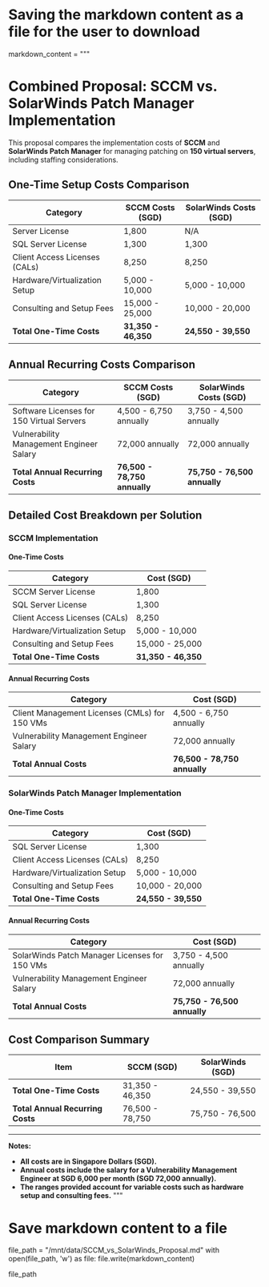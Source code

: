 
# Saving the markdown content as a file for the user to download

markdown_content = """
# **Combined Proposal: SCCM vs. SolarWinds Patch Manager Implementation**

This proposal compares the implementation costs of **SCCM** and **SolarWinds Patch Manager** for managing patching on **150 virtual servers**, including staffing considerations.

## **One-Time Setup Costs Comparison**

| **Category**                    | **SCCM Costs (SGD)**     | **SolarWinds Costs (SGD)** |
|---------------------------------|--------------------------|----------------------------|
| Server License                  | 1,800                    | N/A                        |
| SQL Server License              | 1,300                    | 1,300                      |
| Client Access Licenses (CALs)   | 8,250                    | 8,250                      |
| Hardware/Virtualization Setup   | 5,000 - 10,000           | 5,000 - 10,000             |
| Consulting and Setup Fees       | 15,000 - 25,000          | 10,000 - 20,000            |
| **Total One-Time Costs**        | **31,350 - 46,350**      | **24,550 - 39,550**        |

## **Annual Recurring Costs Comparison**

| **Category**                                     | **SCCM Costs (SGD)**       | **SolarWinds Costs (SGD)** |
|--------------------------------------------------|----------------------------|----------------------------|
| Software Licenses for 150 Virtual Servers        | 4,500 - 6,750 annually     | 3,750 - 4,500 annually     |
| Vulnerability Management Engineer Salary         | 72,000 annually            | 72,000 annually            |
| **Total Annual Recurring Costs**                 | **76,500 - 78,750 annually** | **75,750 - 76,500 annually** |

## **Detailed Cost Breakdown per Solution**

### **SCCM Implementation**

#### **One-Time Costs**

| **Category**                     | **Cost (SGD)**          |
|----------------------------------|-------------------------|
| SCCM Server License              | 1,800                   |
| SQL Server License               | 1,300                   |
| Client Access Licenses (CALs)    | 8,250                   |
| Hardware/Virtualization Setup    | 5,000 - 10,000          |
| Consulting and Setup Fees        | 15,000 - 25,000         |
| **Total One-Time Costs**         | **31,350 - 46,350**     |

#### **Annual Recurring Costs**

| **Category**                                      | **Cost (SGD)**            |
|---------------------------------------------------|---------------------------|
| Client Management Licenses (CMLs) for 150 VMs     | 4,500 - 6,750 annually    |
| Vulnerability Management Engineer Salary          | 72,000 annually           |
| **Total Annual Costs**                            | **76,500 - 78,750 annually** |

### **SolarWinds Patch Manager Implementation**

#### **One-Time Costs**

| **Category**                     | **Cost (SGD)**          |
|----------------------------------|-------------------------|
| SQL Server License               | 1,300                   |
| Client Access Licenses (CALs)    | 8,250                   |
| Hardware/Virtualization Setup    | 5,000 - 10,000          |
| Consulting and Setup Fees        | 10,000 - 20,000         |
| **Total One-Time Costs**         | **24,550 - 39,550**     |

#### **Annual Recurring Costs**

| **Category**                                      | **Cost (SGD)**            |
|---------------------------------------------------|---------------------------|
| SolarWinds Patch Manager Licenses for 150 VMs     | 3,750 - 4,500 annually    |
| Vulnerability Management Engineer Salary          | 72,000 annually           |
| **Total Annual Costs**                            | **75,750 - 76,500 annually** |

## **Cost Comparison Summary**

| **Item**                          | **SCCM (SGD)**          | **SolarWinds (SGD)**     |
|-----------------------------------|-------------------------|--------------------------|
| **Total One-Time Costs**          | 31,350 - 46,350         | 24,550 - 39,550          |
| **Total Annual Recurring Costs**  | 76,500 - 78,750         | 75,750 - 76,500          |

---

**Notes:**

- **All costs are in Singapore Dollars (SGD).**
- **Annual costs include the salary for a Vulnerability Management Engineer at SGD 6,000 per month (SGD 72,000 annually).**
- **The ranges provided account for variable costs such as hardware setup and consulting fees.**
"""

# Save markdown content to a file
file_path = "/mnt/data/SCCM_vs_SolarWinds_Proposal.md"
with open(file_path, 'w') as file:
    file.write(markdown_content)

file_path
